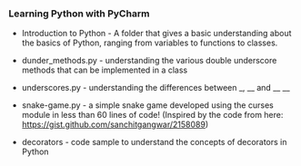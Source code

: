 ### Learning Python with PyCharm

* Introduction to Python - A folder that gives a basic understanding about the basics of Python, ranging from variables to functions to classes. 

* dunder_methods.py - understanding the various double underscore methods that can be implemented in a class

* underscores.py - understanding the differences between _, __ and __  __

* snake-game.py -  a simple snake game developed using the curses module in less than 60 lines of code! (Inspired by the code from here: https://gist.github.com/sanchitgangwar/2158089)

* decorators - code sample to understand the concepts of decorators in Python
